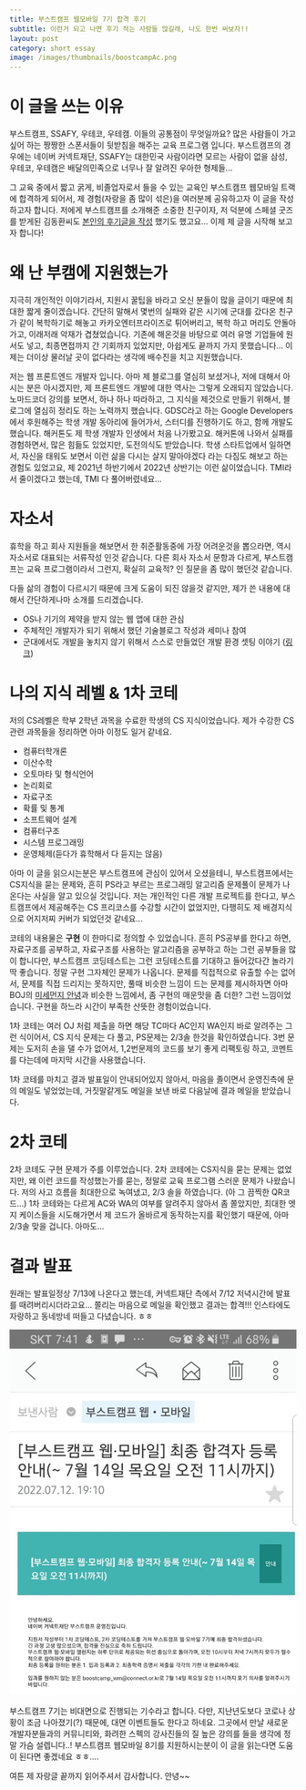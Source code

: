 ```yaml
---
title: 부스트캠프 웹모바일 7기 합격 후기
subtitle: 이런거 되고 나면 후기 적는 사람들 많길래, 나도 한번 써보자!!
layout: post
category: short essay
image: /images/thumbnails/boostcampAc.png
---
```


# 이 글을 쓰는 이유

부스트캠프, SSAFY, 우테코, 우테캠. 이들의 공통점이 무엇일까요? 많은 사람들이 가고싶어 하는 짱짱한 스폰서들이 뒷받침을 해주는 교육 프로그램 입니다. 부스트캠프의 경우에는 네이버 커넥트재단, SSAFY는 대한민국 사람이라면 모르는 사람이 없을 삼성, 우테코, 우테캠은 배달의민족으로 너무나 잘 알려진 우아한 형제들...

그 교육 중에서 짧고 굵게, 비졸업자로서 들을 수 있는 교육인 부스트캠프 웹모바일 트랙에 합격하게 되어서, 제 경험(자랑을 좀 많이 섞은)을 여러분께 공유하고자 이 글을 작성하고자 합니다. 저에게 부스트캠프를 소개해준 소중한 친구이자, 저 덕분에 스페셜 굿즈를 받게된 김동환씨도 [본인의 후기글을 작성](https://velog.io/@gidskql6671/%EB%B6%80%EC%8A%A4%ED%8A%B8%EC%BA%A0%ED%94%84-%EC%9B%B9%EB%AA%A8%EB%B0%94%EC%9D%BC-6%EA%B8%B0-%EC%A7%80%EC%9B%90-%ED%9B%84%EA%B8%B0) 했기도 했고요... 이제 제 글을 시작해 보고자 합니다!

# 왜 난 부캠에 지원했는가

지극히 개인적인 이야기라서, 지원시 꿀팁을 바라고 오신 분들이 많을 글이기 때문에 최대한 짧게 줄이겠습니다. 간단히 말해서 몇번의 실패와 같은 시기에 군대를 갔다온 친구가 같이 복학하기로 해놓고 카카오엔터프라이즈로 튀어버리고, 복학 하고 머리도 안돌아가고, 이래저래 악재가 겹쳤었습니다. 기존에 해온것을 바탕으로 여러 유명 기업들에 원서도 넣고, 최종면접까지 간 기회까지 있었지만, 아쉽게도 끝까지 가지 못했습니다... 이제는 더이상 물러날 곳이 없다라는 생각에 배수진을 치고 지원했습니다.

저는 웹 프론트엔드 개발자 입니다. 아마 제 블로그를 열심히 보셨거나, 저에 대해서 아시는 분은 아시겠지만, 제 프론트엔드 개발에 대한 역사는 그렇게 오래되지 않았습니다. 노마드코더 강의를 보면서, 하나 하나 따라하고, 그 지식을 제것으로 만들기 위해서, 블로그에 열심히 정리도 하는 노력까지 했습니다. GDSC라고 하는 Google Developers에서 후원해주는 학생 개발 동아리에 들어가서, 스터디를 진행하기도 하고, 함께 개발도 했습니다. 해커톤도 제 학생 개발자 인생에서 처음 나가봤고요. 해커톤에 나와서 실패를 경험하면서, 많은 힘듦도 있었지만, 도전의식도 받았습니다. 학생 스타트업에서 일하면서, 자신을 태워도 보면서 이런 삶을 다시는 살지 말아야겠다 라는 다짐도 해보고 하는 경험도 있었고요, 제 2021년 하반기에서 2022년 상반기는 이런 삶이었습니다. TMI라서 줄이겠다고 했는데, TMI 다 풀어버렸네요...

# 자소서

휴학을 하고 회사 지원들을 해보면서 한 취준활동중에 가장 어려운것을 뽑으라면, 역시 자소서로 대표되는 서류작성 인것 같습니다. 다른 회사 자소서 문항과 다르게, 부스트캠프는 교육 프로그램이라서 그런지, 확실히 교육적? 인 질문을 좀 많이 했던것 같습니다.

다들 삶의 경험이 다르시기 때문에 크게 도움이 되진 않을것 같지만, 제가 쓴 내용에 대해서 간단하게나마 소개를 드리겠습니다.

- OS나 기기의 제약을 받지 않는 웹 앱에 대한 관심
- 주체적인 개발자가 되기 위해서 했던 기술블로그 작성과 세미나 참여
- 군대에서도 개발을 놓치지 않기 위해서 스스로 만들었던 개발 환경 셋팅 이야기 ([링크](https://kasterra.github.io/code-server-with-vps/))

# 나의 지식 레벨 & 1차 코테

저의 CS레벨은 학부 2학년 과목을 수료한 학생의 CS 지식이었습니다. 제가 수강한 CS 관련 과목들을 정리하면 아마 이정도 일거 같네요.

- 컴퓨터학개론
- 이산수학
- 오토마타 및 형식언어
- 논리회로
- 자료구조
- 확률 및 통계
- 소프트웨어 설계
- 컴퓨터구조
- 시스템 프로그래밍
- 운영체제(듣다가 휴학해서 다 듣지는 않음)

아마 이 글을 읽으시는분은 부스트캠프에 관심이 있어서 오셨을테니, 부스트캠프에서는 CS지식을 묻는 문제와, 흔히 PS라고 부르는 프로그래밍 알고리즘 문제풀이 문제가 나온다는 사실을 알고 있으실 것입니다. 저는 개인적인 다른 개발 프로젝트를 한다고, 부스트캠프에서 제공해주는 CS 프리코스를 수강할 시간이 없었지만, 다행히도 제 배경지식으로 어지저찌 커버가 되었던것 같네요...

코테의 내용물은 **구현** 이 한마디로 정의할 수 있었습니다. 흔히 PS공부를 한다고 하면, 자료구조를 공부하고, 자료구조를 사용하는 알고리즘을 공부하고 하는 그런 공부들을 많이 합니다만, 부스트캠프 코딩테스트는 그런 코딩테스트를 기대하고 들어갔다간 놀라기 딱 좋습니다. 정말 구현 그자체인 문제가 나옵니다. 문제를 직접적으로 유출할 수는 없어서, 문제를 직접 드리지는 못하지만, 풀때 비슷한 느낌이 드는 문제를 제시하자면 아마 BOJ의 [미세먼지 안녕](https://www.acmicpc.net/problem/17144)과 비슷한 느낌에서, 좀 구현의 매운맛을 좀 더한? 그런 느낌이었습니다. 구현을 하느라 시간이 부족한 산뜻한 경험이었습니다.

1차 코테는 여러 OJ 처럼 제출을 하면 해당 TC마다 AC인지 WA인지 바로 알려주는 그런 식이어서, CS 지식 문제는 다 풀고, PS문제는 2/3솔 한것을 확인하였습니다. 3번 문제는 도저히 손을 댈 수가 없어서, 1,2번문제의 코드를 보기 좋게 리팩토링 하고, 코멘트를 다는데에 마지막 시간을 사용했습니다.

1차 코테를 마치고 결과 발표일이 안내되어있지 않아서, 마음을 졸이면서 운영진측에 문의 메일도 넣었었는데, 거짓말같게도 메일을 보낸 바로 다음날에 결과 메일을 받았습니다.

# 2차 코테

2차 코테도 구현 문제가 주를 이루었습니다. 2차 코테에는 CS지식을 묻는 문제는 없었지만, 왜 이런 코드를 작성했는가를 묻는, 정말로 교육 프로그램 스러운 문제가 나왔습니다. 저의 사고 흐름을 최대한으로 녹여냈고, 2/3 솔을 하였습니다. (아 그 끔찍한 QR코드...) 1차 코테와는 다르게 AC와 WA의 여부를 알려주지 않아서 좀 쫄았지만, 최대한 엣지 케이스들을 시도해가면서 제 코드가 올바르게 동작하는지를 확인했기 때문에, 아마 2/3솔 맞을 겁니다. 아마도...

# 결과 발표

원래는 발표일정상 7/13에 나온다고 했는데, 커넥트재단 측에서 7/12 저녁시간에 발표를 때려버리시더라고요... 쫄리는 마음으로 메일을 확인했고 결과는 합격!!! 인스타에도 자랑하고 동네방네 떠들고 다녔습니다. ㅎㅎ

![결과 발표사진](/images/personal/photo_2022-07-13_16-20-21.jpg)

부스트캠프 7기는 비대면으로 진행되는 기수라고 합니다. 다만, 지난년도보다 코로나 상황이 조금 나아졌기(?) 때문에, 대면 이벤트들도 한다고 하네요. 그곳에서 만날 새로운 개발자분들과의 커뮤니티와, 화려한 스펙의 강사진들의 질 높은 강의를 들을 생각에 정말 가슴 설렙니다..! 부스트캠프 웹모바일 8기를 지원하시는분이 이 글을 읽는다면 도움이 된다면 좋겠네요 ㅎㅎ....

여튼 제 자랑글 끝까지 읽어주셔서 감사합니다. 안녕~~
